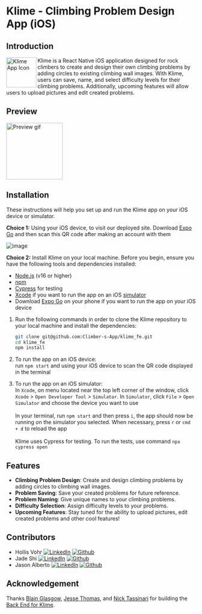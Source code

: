 # Klime - Climbing Problem Design App (iOS)
## Introduction
  <img align='left' src="https://user-images.githubusercontent.com/123802263/265318670-186a990b-f94e-4015-943e-b4b4bfd0caa3.png" alt="Klime App Icon" width="80"/>
   <span>Klime is a React Native iOS application designed for rock climbers to create and design their own climbing problems by adding circles to existing climbing wall images. With Klime, users can save, name, and select difficulty levels for their climbing problems. Additionally, upcoming features will allow users to upload pictures and edit created problems.</span>

## Preview

<img alt='Preview gif' src='https://user-images.githubusercontent.com/123802263/265536407-ef2ca28b-3e0b-45db-a4d9-d381818869ae.gif'  width=150/>

## Installation
These instructions will help you set up and run the Klime app on your iOS device or simulator.

**Choice 1:** Using your iOS device, to visit our deployed site. Download [Expo Go](https://apps.apple.com/ca/app/expo-go/id982107779) and then scan this QR code after making an account with them

![image](https://github.com/Climber-s-App/klime_fe/assets/123283073/e34dc514-4e9f-4bbc-ad58-7b8555e7c16f)


**Choice 2:** Install Klime on your local machine. Before you begin, ensure you have the following tools and dependencies installed:

- [Node.js](https://nodejs.org/) (v16 or higher)
- [npm](https://www.npmjs.com/) 
- [Cypress](https://docs.cypress.io/guides/getting-started/installing-cypress) for testing
- [Xcode](https://developer.apple.com/documentation/safari-developer-tools/installing-xcode-and-simulators) if you want to run the app on an iOS [simulator](https://developer.apple.com/documentation/safari-developer-tools/adding-additional-simulators)
- Download [Expo Go](https://apps.apple.com/us/app/expo-go/id982107779) on your phone if you want to run the app on your iOS device

1. Run the following commands in order to clone the Klime repository to your local machine and install the dependencies:

   ```bash
   git clone git@github.com:Climber-s-App/klime_fe.git
   cd klime_fe
   npm install
   ```
2. To run the app on an iOS device: <br/>run `npm start` and using your iOS device to scan the QR code displayed in the terminal
3. To run the app on an iOS simulator: <br/>In `Xcode`, on menu located near the top left corner of the window, click `Xcode` > `Open Developer Tool` > `Simulator`. In `Simulator`, click `File` > `Open Simulator` and choose the device you want to use <br /><br/>
In your terminal, run `npm start` and then press `i`, the app should now be running on the simulator you selected. When necessary, press `r` or `cmd + d` to reload the app <br /><br/>
Klime uses Cypress for testing. To run the tests, use command `npx cypress open`


## Features
- **Climbing Problem Design**: Create and design climbing problems by adding circles to climbing wall images.
- **Problem Saving**: Save your created problems for future reference.
- **Problem Naming**: Give unique names to your climbing problems.
- **Difficulty Selection**: Assign difficulty levels to your problems.
- **Upcoming Features**: Stay tuned for the ability to upload pictures, edit created problems and other cool features!


## Contributors
- Hollis Vohr [![LinkedIn](https://img.shields.io/badge/LinkedIn-0077B5?style=for-the-badge&logo=linkedin&logoColor=white)](https://www.linkedin.com/in/hollisvohr/) [![Github](https://img.shields.io/badge/GitHub-100000?style=for-the-badge&logo=github&logoColor=white)](https://github.com/hvohr)
- Jade Shi [![LinkedIn](https://img.shields.io/badge/LinkedIn-0077B5?style=for-the-badge&logo=linkedin&logoColor=white)](https://www.linkedin.com/in/ziyu-jade-shi/) [![Github](https://img.shields.io/badge/GitHub-100000?style=for-the-badge&logo=github&logoColor=white)](https://github.com/Jade-ZS)
- Jason Alberto [![LinkedIn](https://img.shields.io/badge/LinkedIn-0077B5?style=for-the-badge&logo=linkedin&logoColor=white)](https://www.linkedin.com/in/jason-alberto/) [![Github](https://img.shields.io/badge/GitHub-100000?style=for-the-badge&logo=github&logoColor=white)](https://github.com/jalbe0076)


## Acknowledgement 
Thanks [Blain Glasgow](https://www.linkedin.com/in/blaine-glasgow-134a9017a/), [Jesse Thomas](https://www.linkedin.com/in/jesse-g-thomas/), and [Nick Tassinari](https://www.linkedin.com/in/tassinarinicholas/) for building the [Back End for Klime](https://github.com/Climber-s-App/klime_be). 



